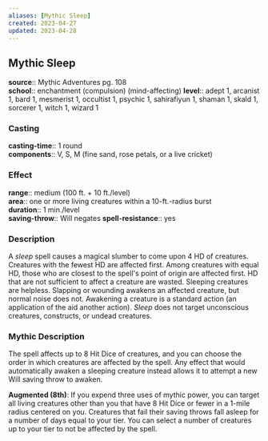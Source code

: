 ```yaml
---
aliases: [Mythic Sleep]
created: 2023-04-27
updated: 2023-04-28
---
```


## Mythic Sleep

**source**:: Mythic Adventures pg. 108  
**school**:: enchantment (compulsion) (mind-affecting)
**level**:: adept 1, arcanist 1, bard 1, mesmerist 1, occultist 1, psychic 1, sahirafiyun 1, shaman 1, skald 1, sorcerer 1, witch 1, wizard 1

### Casting

**casting-time**:: 1 round  
**components**:: V, S, M (fine sand, rose petals, or a live cricket)

### Effect

**range**:: medium (100 ft. + 10 ft./level)  
**area**:: one or more living creatures within a 10-ft.-radius burst  
**duration**:: 1 min./level  
**saving-throw**:: Will negates
**spell-resistance**:: yes

### Description

A *sleep* spell causes a magical slumber to come upon 4 HD of creatures. Creatures with the fewest HD are affected first. Among creatures with equal HD, those who are closest to the spell's point of origin are affected first. HD that are not sufficient to affect a creature are wasted. Sleeping creatures are helpless. Slapping or wounding awakens an affected creature, but normal noise does not. Awakening a creature is a standard action (an application of the aid another action). *Sleep* does not target unconscious creatures, constructs, or undead creatures.

### Mythic Description

The spell affects up to 8 Hit Dice of creatures, and you can choose the order in which creatures are affected by the spell. Any effect that would automatically awaken a sleeping creature instead allows it to attempt a new Will saving throw to awaken.  
  
**Augmented (8th)**: If you expend three uses of mythic power, you can target all living creatures other than you that have 8 Hit Dice or fewer in a 1-mile radius centered on you. Creatures that fail their saving throws fall asleep for a number of days equal to your tier. You can select a number of creatures up to your tier to not be affected by the spell.
